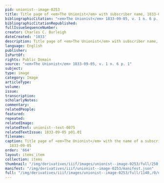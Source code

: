 ```yaml
---
pid: unionist--image-0253
title: Title page of <em>The Unionist</em> with subscriber name, 1833-09-05
bibliographicCitation: "<em>The Unionist</em> 1833-09-05, v. 1 n. 6 p. 1"
bibliographicCitationRepublished: 
fullIssueSequenceNumber: 
creator: Charles C. Burleigh
dateCreated: '1833'
description: Title page of <em>The Unionist</em> with subscriber name, 1833-09-05
language: English
publisher: 
IsPartOf: 
rights: Public Domain
source: "<em>The Unionist</em> 1833-09-05, v. 1 n. 6 p. 1"
subject: 
type: image
category: Image
articleType: 
volume: 
issue: 
transcription: 
scholarlyNotes: 
commentary: 
relatedPeople: 
featured: 
repeated: 
relatedImage: 
relatedText: unionist--text-0075
relatedTextIssue: 1833-09-05 p01.01
filename: 
caption: Title page of <em>The Unionist</em> with the name of a subscriber, John McLellan,
  1833-09-05
order: '664'
layout: items_item
collection: items
thumbnail: "/img/derivatives/iiif/images/unionist--image-0253/full/250,/0/default.jpg"
manifest: "/img/derivatives/iiif/unionist--image-0253/manifest.json"
full: "/img/derivatives/iiif/images/unionist--image-0253/full/1140,/0/default.jpg"
---
```

